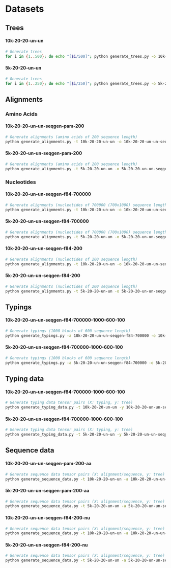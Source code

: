 # Datasets

<!-- ### Demo

#### original
```bash
# Generate trees
for i in {1..500}; do python generate_trees.py -o original -t 20 -l 20 -s uniform -d uniform; done

# Generate alignments (nucleotides of 4900 sequence length)
python generate_alignments.py -t original -o original -g ./sequence_generators/seq-gen -m F84 -l 4900

# Generate typings (7 blocks of 600 sequence length)
python generate_typings.py -a original -o original -b 7 -e 600 -i 100

# Generate typing data tensors (X: typing, y: tree)
python generate_typing_data.py -t original -y original -o original
```

#### original-test
```bash
# Generate trees
python generate_trees.py -o original-test -t 20 -l 20 -s uniform -d uniform

# Generate alignments (nucleotides of 4900 sequence length)
python generate_alignments.py -t original-test -o original-test -g ./sequence_generators/seq-gen -m F84 -l 4900

# Generate typings (7 blocks of 600 sequence length)
python generate_typings.py -a original-test -o original-test -b 7 -e 600 -i 100

# Generate typing data tensors (X: typing, y: tree)
# No need since we do not use it for training or validation, only for testing.
```

#### original-sequence + original-sequence-aa
```bash
# Generate trees
# No need since we can use the original trees

# Generate alignments (amino acids of 200 sequence length)
python generate_alignments.py -t original -o original-sequence -g ./sequence_generators/seq-gen -m PAM -l 200

# Generate sequence data tensors (X: alignment/sequence, y: tree)
python generate_sequence_data.py -t original -a original-sequence -o original-sequence-aa -v amino_acids
```

#### original-test-sequence
```bash
# Generate trees
# No need since we can use the original trees

# Generate alignments (amino acids of 200 sequence length)
python generate_alignments.py -t original-test -o original-test-sequence -g ./sequence_generators/seq-gen -m PAM -l 200

# Generate sequence data tensors (X: alignment/sequence, y: tree)
# No need since we do not use it for training or validation, only for testing.
``` -->

<!-- ### Main



#### 20-20-un-un (100k trees)
```bash
# Generate trees
for i in {1..5000}; do python generate_trees.py -o 20-20-un-un -t 20 -l 20 -s uniform -d uniform; done
```



<details>
<summary>Currently on hold as more storage and time to train is needed.</summary>
    
#### 20-20-un-un-seqgen-f84-1400000 (100k alignments)
```bash
# Generate alignments (nucleotides of 1400000 (700x2000) sequence length)
python generate_alignments.py -t 20-20-un-un -o 20-20-un-un-seqgen-f84-1400000 -g ./sequence_generators/seq-gen -m F84 -l 1400000
```

</details>



#### 20-20-un-un-seqgen-pam-200 (100k alignments)
```bash
# Generate alignments (amino acids of 200 sequence length)
python generate_alignments.py -t 20-20-un-un -o 20-20-un-un-seqgen-pam-200 -g ./sequence_generators/seq-gen -m PAM -l 200
```



#### 20-20-un-un-seqgen-f84-200 (100k alignments)
```bash
# Generate alignments (nucleotides of 200 sequence length)
python generate_alignments.py -t 20-20-un-un -o 20-20-un-un-seqgen-f84-200 -g ./sequence_generators/seq-gen -m F84 -l 200
```



<details>
<summary>Currently on hold as more storage and time to train is needed.</summary>

#### 20-20-un-un-seqgen-f84-1400000-2000-600-100 (100k typings)
```bash
# Generate typings (2000 blocks of 600 sequence length)
python generate_typings.py -a 20-20-un-un-seqgen-f84-1400000 -o 20-20-un-un-seqgen-f84-1400000-2000-600-100 -b 2000 -e 600 -i 100
```

</details>



<details>
<summary>Currently on hold as more storage and time to train is needed.</summary>

#### 20-20-un-un-seqgen-f84-1400000-2000-600-100 (100k tensor pairs)
```bash
# Generate typing data tensors (X: typing, y: tree)
python generate_typing_data.py -t 20-20-un-un -y 20-20-un-un-seqgen-f84-1400000-2000-600-100 -o 20-20-un-un-seqgen-f84-1400000-2000-600-100
```

</details>



#### 20-20-un-un-seqgen-pam-200-aa (100k tensor pairs)
```bash
# Generate sequence data tensors (X: alignment/sequence, y: tree)
python generate_sequence_data.py -t 20-20-un-un -a 20-20-un-un-seqgen-pam-200 -o 20-20-un-un-seqgen-pam-200-aa -v amino_acids
```



#### 20-20-un-un-seqgen-f84-200-nu (100k tensor pairs)
```bash
# Generate sequence data tensors (X: alignment/sequence, y: tree)
python generate_sequence_data.py -t 20-20-un-un -a 20-20-un-un-seqgen-f84-200 -o 20-20-un-un-seqgen-f84-200-nu -v nucleotides
```



![main-dataset](images/main-dataset.png) -->


## Trees
#### 10k-20-20-un-un
```bash
# Generate trees
for i in {1..500}; do echo "[$i/500]"; python generate_trees.py -o 10k-20-20-un-un -t 20 -l 20 -s uniform -d uniform; done
```

#### 5k-20-20-un-un
```bash
# Generate trees
for i in {1..250}; do echo "[$i/250]"; python generate_trees.py -o 5k-20-20-un-un -t 20 -l 20 -s uniform -d uniform; done
```




## Alignments
### Amino Acids
#### 10k-20-20-un-un-seqgen-pam-200
```bash
# Generate alignments (amino acids of 200 sequence length)
python generate_alignments.py -t 10k-20-20-un-un -o 10k-20-20-un-un-seqgen-pam-200 -g ./sequence_generators/seq-gen -m PAM -l 200
```

#### 5k-20-20-un-un-seqgen-pam-200
```bash
# Generate alignments (amino acids of 200 sequence length)
python generate_alignments.py -t 5k-20-20-un-un -o 5k-20-20-un-un-seqgen-pam-200 -g ./sequence_generators/seq-gen -m PAM -l 200
```

### Nucleotides
#### 10k-20-20-un-un-seqgen-f84-700000
```bash
# Generate alignments (nucleotides of 700000 (700x1000) sequence length)
python generate_alignments.py -t 10k-20-20-un-un -o 10k-20-20-un-un-seqgen-f84-700000 -g ./sequence_generators/seq-gen -m F84 -l 700000
```

#### 5k-20-20-un-un-seqgen-f84-700000
```bash
# Generate alignments (nucleotides of 700000 (700x1000) sequence length)
python generate_alignments.py -t 5k-20-20-un-un -o 5k-20-20-un-un-seqgen-f84-700000 -g ./sequence_generators/seq-gen -m F84 -l 700000
```

#### 10k-20-20-un-un-seqgen-f84-200
```bash
# Generate alignments (nucleotides of 200 sequence length)
python generate_alignments.py -t 10k-20-20-un-un -o 10k-20-20-un-un-seqgen-f84-200 -g ./sequence_generators/seq-gen -m F84 -l 200
```

#### 5k-20-20-un-un-seqgen-f84-200
```bash
# Generate alignments (nucleotides of 200 sequence length)
python generate_alignments.py -t 5k-20-20-un-un -o 5k-20-20-un-un-seqgen-f84-200 -g ./sequence_generators/seq-gen -m F84 -l 200
```




## Typings
#### 10k-20-20-un-un-seqgen-f84-700000-1000-600-100
```bash
# Generate typings (1000 blocks of 600 sequence length)
python generate_typings.py -a 10k-20-20-un-un-seqgen-f84-700000 -o 10k-20-20-un-un-seqgen-f84-700000-1000-600-100 -b 1000 -e 600 -i 100
```

#### 5k-20-20-un-un-seqgen-f84-700000-1000-600-100
```bash
# Generate typings (1000 blocks of 600 sequence length)
python generate_typings.py -a 5k-20-20-un-un-seqgen-f84-700000 -o 5k-20-20-un-un-seqgen-f84-700000-1000-600-100 -b 1000 -e 600 -i 100
```




## Typing data
#### 10k-20-20-un-un-seqgen-f84-700000-1000-600-100
```bash
# Generate typing data tensor pairs (X: typing, y: tree)
python generate_typing_data.py -t 10k-20-20-un-un -y 10k-20-20-un-un-seqgen-f84-700000-1000-600-100 -o 10k-20-20-un-un-seqgen-f84-700000-1000-600-100
```

#### 5k-20-20-un-un-seqgen-f84-700000-1000-600-100
```bash
# Generate typing data tensor pairs (X: typing, y: tree)
python generate_typing_data.py -t 5k-20-20-un-un -y 5k-20-20-un-un-seqgen-f84-700000-1000-600-100 -o 5k-20-20-un-un-seqgen-f84-700000-1000-600-100
```




## Sequence data
#### 10k-20-20-un-un-seqgen-pam-200-aa
```bash
# Generate sequence data tensor pairs (X: alignment/sequence, y: tree)
python generate_sequence_data.py -t 10k-20-20-un-un -a 10k-20-20-un-un-seqgen-pam-200 -o 10k-20-20-un-un-seqgen-pam-200-aa -v amino_acids
```

#### 5k-20-20-un-un-seqgen-pam-200-aa
```bash
# Generate sequence data tensor pairs (X: alignment/sequence, y: tree)
python generate_sequence_data.py -t 5k-20-20-un-un -a 5k-20-20-un-un-seqgen-pam-200 -o 5k-20-20-un-un-seqgen-pam-200-aa -v amino_acids
```

#### 10k-20-20-un-un-seqgen-f84-200-nu
```bash
# Generate sequence data tensor pairs (X: alignment/sequence, y: tree)
python generate_sequence_data.py -t 10k-20-20-un-un -a 10k-20-20-un-un-seqgen-f84-200 -o 10k-20-20-un-un-seqgen-f84-200-nu -v nucleotides
```

#### 5k-20-20-un-un-seqgen-f84-200-nu
```bash
# Generate sequence data tensor pairs (X: alignment/sequence, y: tree)
python generate_sequence_data.py -t 5k-20-20-un-un -a 5k-20-20-un-un-seqgen-f84-200 -o 5k-20-20-un-un-seqgen-f84-200-nu -v nucleotides
```